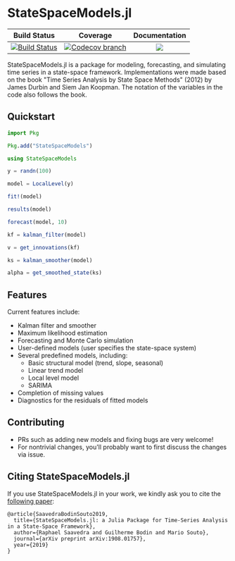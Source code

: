 [build-img]: https://github.com/LAMPSPUC/StateSpaceModels.jl/workflows/CI/badge.svg?branch=master
[build-url]: https://github.com/LAMPSPUC/StateSpaceModels.jl/actions?query=workflow%3ACI

[codecov-img]: https://codecov.io/gh/LAMPSPUC/StateSpaceModels.jl/coverage.svg?branch=master
[codecov-url]: https://codecov.io/gh/LAMPSPUC/StateSpaceModels.jl?branch=master

# StateSpaceModels.jl

| **Build Status** | **Coverage** | **Documentation** |
|:-----------------:|:-----------------:|:-----------------:|
| [![Build Status][build-img]][build-url] | [![Codecov branch][codecov-img]][codecov-url] |[![](https://img.shields.io/badge/docs-latest-blue.svg)](https://lampspuc.github.io/StateSpaceModels.jl/latest/)

StateSpaceModels.jl is a package for modeling, forecasting, and simulating time series in a state-space framework. Implementations were made based on the book "Time Series Analysis by State Space Methods" (2012) by James Durbin and Siem Jan Koopman. The notation of the variables in the code also follows the book.

## Quickstart
```julia
import Pkg

Pkg.add("StateSpaceModels")

using StateSpaceModels

y = randn(100)

model = LocalLevel(y)

fit!(model)

results(model)

forecast(model, 10)

kf = kalman_filter(model)

v = get_innovations(kf)

ks = kalman_smoother(model)

alpha = get_smoothed_state(ks)
```

## Features

Current features include:
* Kalman filter and smoother
* Maximum likelihood estimation
* Forecasting and Monte Carlo simulation
* User-defined models (user specifies the state-space system)
* Several predefined models, including:
  * Basic structural model (trend, slope, seasonal)
  * Linear trend model
  * Local level model
  * SARIMA
* Completion of missing values
* Diagnostics for the residuals of fitted models

## Contributing

* PRs such as adding new models and fixing bugs are very welcome!
* For nontrivial changes, you'll probably want to first discuss the changes via issue.

## Citing StateSpaceModels.jl

If you use StateSpaceModels.jl in your work, we kindly ask you to cite the [following paper](https://arxiv.org/abs/1908.01757):

    @article{SaavedraBodinSouto2019,
      title={StateSpaceModels.jl: a Julia Package for Time-Series Analysis in a State-Space Framework},
      author={Raphael Saavedra and Guilherme Bodin and Mario Souto},
      journal={arXiv preprint arXiv:1908.01757},
      year={2019}
    }